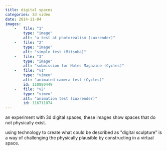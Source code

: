 ```yaml
---
title: digital spaces
categories: 3d video
date: 2014-11-04
images:
    -   file: "1"
        type: "image"
        alt: "a test at photorealism (Luxrender)"
    -   file: "2"
        type: "image"
        alt: "simple test (Mitsuba)"
    -   file: "3"
        type: "image"
        alt: "submission for Notes Magazine (Cycles)"
    -   file: "v1"
        type: "vimeo"
        alt: "animated camera test (Cycles)"
        id: 110880449
    -   file: "v2"
        type: "vimeo"
        alt: "animation test (Luxrender)"
        id: 116711874
---
```

an experiment with 3d digital spaces, these images show spaces that do not
physically exist.

using technology to create what could be described as "digital sculpture" is a way
of challenging the physically plausible by constructing in a virtual space.